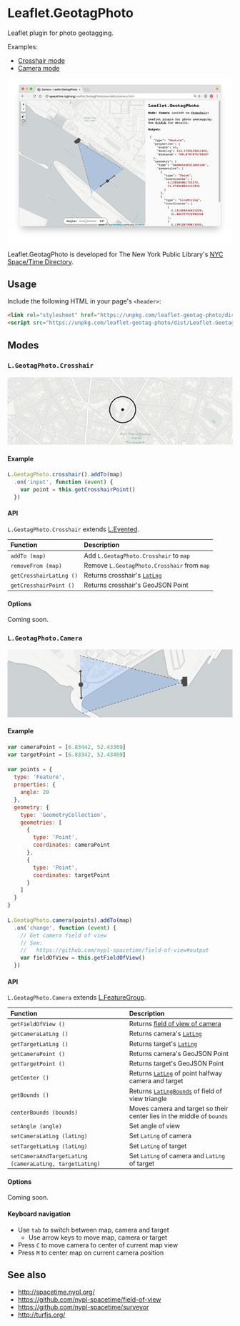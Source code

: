 # Leaflet.GeotagPhoto

Leaflet plugin for photo geotagging.

Examples:

- [Crosshair mode](http://spacetime.nypl.org/Leaflet.GeotagPhoto/examples/crosshair.html)
- [Camera mode](http://spacetime.nypl.org/Leaflet.GeotagPhoto/examples/camera.html)

[![Screenshot of camera module](images/screenshot.png)](http://spacetime.nypl.org/Leaflet.GeotagPhoto/examples/camera.html)

Leaflet.GeotagPhoto is developed for The New York Public Library's [NYC Space/Time Directory](http://spacetime.nypl.org/).

## Usage

Include the following HTML in your page's `<header>`:

```html
<link rel="stylesheet" href="https://unpkg.com/leaflet-geotag-photo/dist/Leaflet.GeotagPhoto.css" />
<script src="https://unpkg.com/leaflet-geotag-photo/dist/Leaflet.GeotagPhoto.min.js"></script>
```

## Modes

### `L.GeotagPhoto.Crosshair`

![Crosshair mode](images/crosshair.png)

#### Example

```js
L.GeotagPhoto.crosshair().addTo(map)
  .on('input', function (event) {
    var point = this.getCrosshairPoint()
  })
```

#### API

`L.GeotagPhoto.Crosshair` extends [L.Evented](http://leafletjs.com/reference-1.0.0.html#evented).

| Function                | Description                                     |
|:------------------------|:------------------------------------------------|
| `addTo (map)`           | Add `L.GeotagPhoto.Crosshair` to `map`          |
| `removeFrom (map)`      | Remove `L.GeotagPhoto.Crosshair` from `map`     |
| `getCrosshairLatLng ()` | Returns crosshair's [`LatLng`](http://leafletjs.com/reference-1.0.0.html#latlng) |
| `getCrosshairPoint ()`  | Returns crosshair's GeoJSON Point               |

#### Options

Coming soon.

### `L.GeotagPhoto.Camera`

![Camera mode](images/camera.png)

#### Example

```js
var cameraPoint = [6.83442, 52.43369]
var targetPoint = [6.83342, 52.43469]

var points = {
  type: 'Feature',
  properties: {
    angle: 20
  },
  geometry: {
    type: 'GeometryCollection',
    geometries: [
      {
        type: 'Point',
        coordinates: cameraPoint
      },
      {
        type: 'Point',
        coordinates: targetPoint
      }
    ]
  }
}

L.GeotagPhoto.camera(points).addTo(map)
  .on('change', function (event) {
    // Get camera field of view
    // See:
    //   https://github.com/nypl-spacetime/field-of-view#output
    var fieldOfView = this.getFieldOfView()
  })
```

#### API

`L.GeotagPhoto.Camera` extends [L.FeatureGroup](http://leafletjs.com/reference-1.0.0.html#featuregroup).

| Function                | Description                                     |
|:------------------------|:------------------------------------------------|
| `getFieldOfView ()`     | Returns [field of view of camera](https://github.com/nypl-spacetime/field-of-view#output) |
| `getCameraLatLng ()`    | Returns camera's [`LatLng`](http://leafletjs.com/reference-1.0.0.html#latlng) |
| `getTargetLatLng ()`    | Returns target's [`LatLng`](http://leafletjs.com/reference-1.0.0.html#latlng) |
| `getCameraPoint ()`     | Returns camera's GeoJSON Point                  |
| `getTargetPoint ()`     | Returns target's GeoJSON Point                  |
| `getCenter ()`          | Returns [`LatLng`](http://leafletjs.com/reference-1.0.0.html#latlng) of point halfway camera and target |
| `getBounds ()` | Returns [`LatLngBounds`](http://leafletjs.com/reference-1.0.0.html#latlngbounds) of field of view triangle |
| `centerBounds (bounds)` | Moves camera and target so their center lies in the middle of `bounds` |
| `setAngle (angle)`      | Set angle of view                               |
| `setCameraLatLng (latLng)` | Set `LatLng` of camera
| `setTargetLatLng (latLng)` | Set `LatLng` of target                       |
| `setCameraAndTargetLatLng (cameraLatLng, targetLatLng)` | Set `LatLng` of camera and `LatLng` of target |

#### Options

Coming soon.

#### Keyboard navigation

- Use `tab` to switch between map, camera and target
  - Use arrow keys to move map, camera or target
- Press `C` to move camera to center of current map view
- Press `M` to center map on current camera position

## See also

- http://spacetime.nypl.org/
- https://github.com/nypl-spacetime/field-of-view
- https://github.com/nypl-spacetime/surveyor
- http://turfjs.org/
